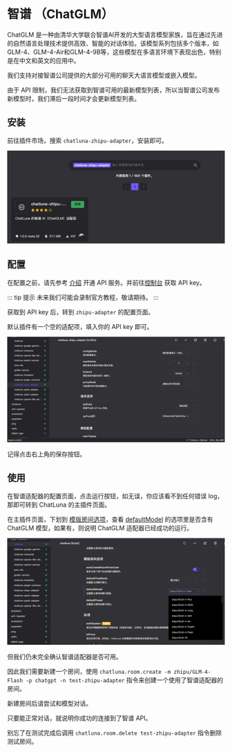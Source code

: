 # 智谱 （ChatGLM）

ChatGLM 是一种由清华大学联合智谱AI开发的大型语言模型家族，旨在通过先进的自然语言处理技术提供高效、智能的对话体验。该模型系列包括多个版本，如GLM-4、GLM-4-Air和GLM-4-9B等，这些模型在多语言环境下表现出色，特别是在中文和英文的应用中。

我们支持对接智谱公司提供的大部分可用的聊天大语言模型或嵌入模型。

由于 API 限制，我们无法获取到智谱可用的最新模型列表，所以当智谱公司发布新模型时，我们滞后一段时间才会更新模型列表。

## 安装

前往插件市场，搜索 `chatluna-zhipu-adapter`，安装即可。

![zhipu](../../public/images/image.png)

## 配置

在配置之前，请先参考 [介绍](https://open.bigmodel.cn/dev/howuse/introduction) 开通 API 服务。并前往[控制台](https://open.bigmodel.cn/usercenter/apikeys) 获取 API key。

::: tip 提示
未来我们可能会录制官方教程，敬请期待。
:::

获取到 API key 后，转到 `zhipu-adapter` 的配置页面。

默认插件有一个空的适配项，填入你的 API key 即可。

![alt text](../../public/images/image-3.png)

记得点击右上角的保存按钮。

## 使用

在智谱适配器的配置页面，点击运行按钮，如无误，你应该看不到任何错误 log，那即可转到 ChatLuna 的主插件页面。

在主插件页面，下划到 [模版房间选项](../useful-configurations.md#模版房间选项)，查看 [defaultModel](../useful-configurations.md#defaultmodel) 的选项里是否含有 ChatGLM 模型，如果有，则说明 ChatGLM 适配器已经成功的运行。

![alt text](../../public/images/image-2.png)

但我们仍未完全确认智谱适配器是否可用。

因此我们需要新建一个房间，使用 `chatluna.room.create -m zhipu/GLM-4-Flash -p chatgpt -n test-zhipu-adapter` 指令来创建一个使用了智谱适配器的房间。

新建房间后请尝试和模型对话。

只要能正常对话，就说明你成功的连接到了智谱 API。

别忘了在测试完成后调用 `chatluna.room.delete test-zhipu-adapter` 指令删除测试房间。
